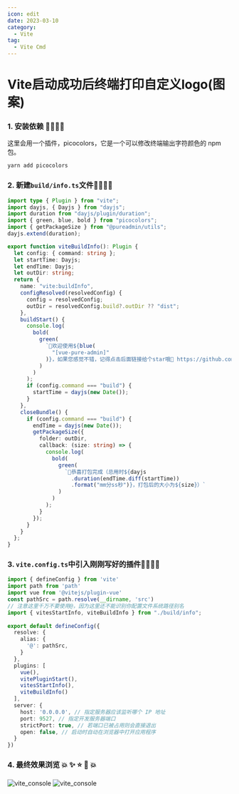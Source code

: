 ```yaml
---
icon: edit
date: 2023-03-10
category:
  - Vite
tag:
  - Vite Cmd
---
```


# Vite启动成功后终端打印自定义logo(图案)


### 1. 安装依赖 🔨🔨🔨🔨
这里会用一个插件，picocolors，它是一个可以修改终端输出字符颜色的 npm 包。
```sh
yarn add picocolors
```
### 2. 新建`build/info.ts`文件🔨🔨🔨🔨
```ts
import type { Plugin } from "vite";
import dayjs, { Dayjs } from "dayjs";
import duration from "dayjs/plugin/duration";
import { green, blue, bold } from "picocolors";
import { getPackageSize } from "@pureadmin/utils";
dayjs.extend(duration);

export function viteBuildInfo(): Plugin {
  let config: { command: string };
  let startTime: Dayjs;
  let endTime: Dayjs;
  let outDir: string;
  return {
    name: "vite:buildInfo",
    configResolved(resolvedConfig) {
      config = resolvedConfig;
      outDir = resolvedConfig.build?.outDir ?? "dist";
    },
    buildStart() {
      console.log(
        bold(
          green(
            `👏欢迎使用${blue(
              "[vue-pure-admin]"
            )}，如果您感觉不错，记得点击后面链接给个star哦💖 https://github.com/pure-admin/vue-pure-admin`
          )
        )
      );
      if (config.command === "build") {
        startTime = dayjs(new Date());
      }
    },
    closeBundle() {
      if (config.command === "build") {
        endTime = dayjs(new Date());
        getPackageSize({
          folder: outDir,
          callback: (size: string) => {
            console.log(
              bold(
                green(
                  `🎉恭喜打包完成（总用时${dayjs
                    .duration(endTime.diff(startTime))
                    .format("mm分ss秒")}，打包后的大小为${size}）`
                )
              )
            );
          }
        });
      }
    }
  };
}

```
### 3. `vite.config.ts`中引入刚刚写好的插件🔨🔨🔨🔨
```ts
import { defineConfig } from 'vite'
import path from 'path'
import vue from '@vitejs/plugin-vue'
const pathSrc = path.resolve(__dirname, 'src')
// 注意这里千万不要使用@，因为这里还不能识别你配置文件系统路径别名
import { vitesStartInfo, viteBuildInfo } from "./build/info";
 
export default defineConfig({
  resolve: {
    alias: {
      '@': pathSrc,
    }
  },
  plugins: [
    vue(),
    vitePluginStart(),
	vitesStartInfo(),
    viteBuildInfo()
  ],
  server: {
    host: '0.0.0.0', // 指定服务器应该监听哪个 IP 地址
    port: 9527, // 指定开发服务器端口
    strictPort: true, // 若端口已被占用则会直接退出
    open: false, // 启动时自动在浏览器中打开应用程序
  }
})
```
### 4. 最终效果浏览 💥 ✨ ⭐️ 🌟 💥
<img :src="$withBase('/imgs/vite_console_1.png')" alt="vite_console">
<img :src="$withBase('/imgs/vite_console_2.jpg')" alt="vite_console">

